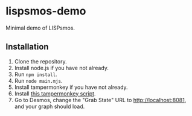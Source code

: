 # lispsmos-demo

Minimal demo of LISPsmos.

## Installation

1. Clone the repository.
2. Install node.js if you have not already.
3. Run `npm install`. 
4. Run `node main.mjs`.
5. Install tampermonkey if you have not already.
6. Install [this tampermonkey script](https://gist.github.com/radian628/27f73fb2f2675b24c363fa8186bdce13/raw/b90570ba659fc509cdf57a060f5945e7287af51a/desmos-state-grabber.user.js).
7. Go to Desmos, change the "Grab State" URL to [http://localhost:8081](http://localhost:8081), and your graph should load.